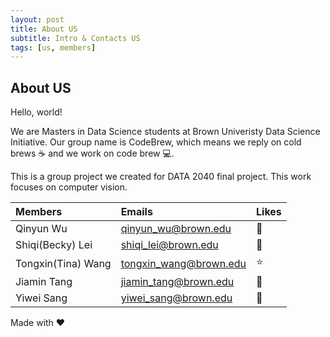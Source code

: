 ```yaml
---
layout: post
title: About US
subtitle: Intro & Contacts US
tags: [us, members]
---
```




## About US

Hello, world! 

We are Masters in Data Science students at Brown Univeristy Data Science Initiative. Our group name is CodeBrew, which means we reply on cold brews :coffee: and we work on code brew :computer:.

This is a group project we created for DATA 2040 final project. This work focuses on computer vision. 

|  Members  |  Emails  |  Likes  |
|:----------|:---------|:--------|
| Qinyun Wu | qinyun_wu@brown.edu | :rainbow: |
| Shiqi(Becky) Lei | shiqi_lei@brown.edu | :cherry_blossom: |
| Tongxin(Tina) Wang | tongxin_wang@brown.edu | :star: |
| Jiamin Tang | jiamin_tang@brown.edu | :cherry_blossom: |
| Yiwei Sang | yiwei_sang@brown.edu | :rainbow: |

Made with :heart:
